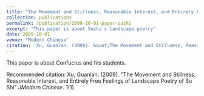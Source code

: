 ```yaml
---
title: "The Movement and Stillness, Reasonable Interest, and Entirely Free Feelings of Landscape Poetry of Su Shi"
collection: publications
permalink: /publication/2009-10-01-paper-sushi
excerpt: "This paper is about Sushi's landscape poetry"
date: 2009-10-01
venue: "Modern Chinese"
citation: 'Xu, Guanlan. (2009). &quot;The Movement and Stillness, Reasonable Interest, and Entirely Free Feelings of Landscape Poetry of Su Shi. &quot; <i>Modern Chinese</i>. 1(1).'
---
```



This paper is about Confucius and his students.

Recommended citation: Xu, Guanlan. (2009). "The Movement and Stillness, Reasonable Interest, and Entirely Free Feelings of Landscape Poetry of Su Shi" <i>JModern Chinese</i>. 1(1).
